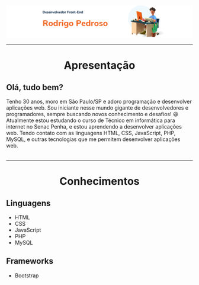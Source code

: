 <div>

  ![principal](atualizacao_readme/imagens_front-end.png)

</div>
  <hr>
<!-- Apresentação -->
<div align="center">
  <h1>Apresentação</h1>
  <div align="left">
    <h2>Olá, tudo bem?</h2>
    Tenho 30 anos, moro em São Paulo/SP e adoro programação e desenvolver aplicações web. Sou iniciante nesse mundo gigante de desenvolvedores e programadores, sempre buscando novos conhecimento e desafios! 😆 <br>
    Atualmente estou estudando o curso de Técnico em informática para internet no Senac Penha, e estou aprendendo a desenvolver aplicações web. Tendo contato com as linguagens HTML, CSS, JavaScript, PHP, MySQL, e outras tecnologias que me permitem desenvolver aplicações web. <br>
  </div>
</div>

  <br>
  <hr>

  <!-- Conhecimentos -->
  <div align="center">
    <h1>Conhecimentos</h1>
    <div align="left">
      <h2>Linguagens</h2>
      <ul>
        <li>HTML</li>
        <li>CSS</li>
        <li>JavaScript</li>
        <li>PHP</li>
        <li>MySQL</li>
      </ul>
    </div>

  <div align="left">
    <h2>Frameworks</h2>
    <ul>
      <li>Bootstrap</li>
    </ul>
  </div>

  </div>